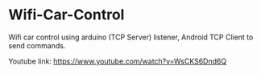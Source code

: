Wifi-Car-Control
============================

Wifi car control using arduino (TCP Server) listener, Android TCP Client to send commands.

Youtube link:
https://www.youtube.com/watch?v=WsCKS6Dnd6Q

